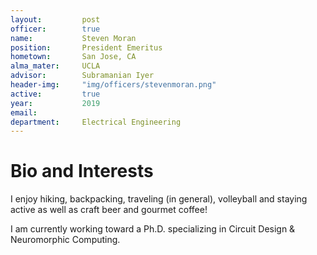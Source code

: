 ```yaml
---
layout:     	post
officer: 		true
name:      		Steven Moran
position: 		President Emeritus
hometown:		San Jose, CA
alma_mater: 	UCLA
advisor: 		Subramanian Iyer
header-img: 	"img/officers/stevenmoran.png"
active: 		true
year:  			2019
email: 			
department: 	Electrical Engineering
---
```


# Bio and Interests

I enjoy hiking, backpacking, traveling (in general), volleyball and staying active as well as craft beer and gourmet coffee!

I am currently working toward a Ph.D. specializing in Circuit Design & Neuromorphic Computing. 